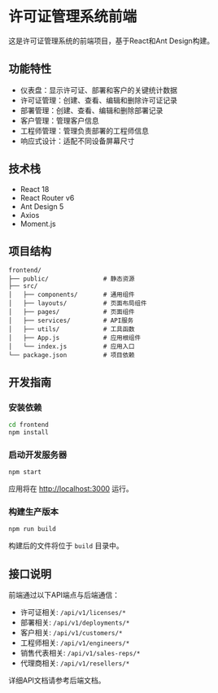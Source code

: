 # 许可证管理系统前端

这是许可证管理系统的前端项目，基于React和Ant Design构建。

## 功能特性

- 仪表盘：显示许可证、部署和客户的关键统计数据
- 许可证管理：创建、查看、编辑和删除许可证记录
- 部署管理：创建、查看、编辑和删除部署记录
- 客户管理：管理客户信息
- 工程师管理：管理负责部署的工程师信息
- 响应式设计：适配不同设备屏幕尺寸

## 技术栈

- React 18
- React Router v6
- Ant Design 5
- Axios
- Moment.js

## 项目结构

```
frontend/
├── public/               # 静态资源
├── src/
│   ├── components/       # 通用组件
│   ├── layouts/          # 页面布局组件
│   ├── pages/            # 页面组件
│   ├── services/         # API服务
│   ├── utils/            # 工具函数
│   ├── App.js            # 应用根组件
│   └── index.js          # 应用入口
└── package.json          # 项目依赖
```

## 开发指南

### 安装依赖

```bash
cd frontend
npm install
```

### 启动开发服务器

```bash
npm start
```

应用将在 [http://localhost:3000](http://localhost:3000) 运行。

### 构建生产版本

```bash
npm run build
```

构建后的文件将位于 `build` 目录中。

## 接口说明

前端通过以下API端点与后端通信：

- 许可证相关: `/api/v1/licenses/*`
- 部署相关: `/api/v1/deployments/*`
- 客户相关: `/api/v1/customers/*`
- 工程师相关: `/api/v1/engineers/*`
- 销售代表相关: `/api/v1/sales-reps/*`
- 代理商相关: `/api/v1/resellers/*`

详细API文档请参考后端文档。
